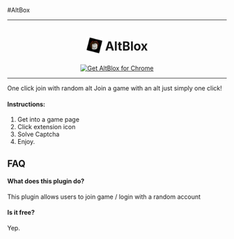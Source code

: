 #AltBox

--- 

<h1 align="center">
    <sub>
        <img  src="https://github.com/Kelvinouo/AltBlox/blob/master/images/icon48.png?raw=true" height="38" width="38">
    </sub>
    AltBlox
</h1>

<p align="center">
<a href="https://chrome.google.com/webstore/detail/altblox/ebbdlahojlpeinplalcmpghhemodkkof"><img src="https://user-images.githubusercontent.com/585534/107280622-91a8ea80-6a26-11eb-8d07-77c548b28665.png" alt="Get AltBlox for Chrome"></a>
</p>

---

One click join with random alt
Join a game with an alt just simply one click!

#### Instructions:
   1. Get into a game page
   2. Click extension icon
   3. Solve Captcha
   4. Enjoy.

## FAQ

#### What does this plugin do?

This plugin allows users to join game / login with a random account

#### Is it free?

Yep.
